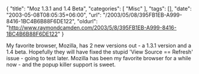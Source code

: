{
	"title": "Moz 1.3.1 and 1.4 Beta",
	"categories": [
		"Misc"
	],
	"tags": [],
	"date": "2003-05-08T08:05:35+06:00",
	"url": "/2003/05/08/395FB1EB-A999-8416-1BC4B6B88F6DE122",
	"oldurl": "http://www.raymondcamden.com/2003/5/8/395FB1EB-A999-8416-1BC4B6B88F6DE122"
}

My favorite browser, Mozilla, has 2 new versions out - a 1.3.1 version and a 1.4 beta. Hopefully they will have fixed the stupid 'View Source == Refresh' issue - going to test later. Mozilla has been my favorite browser for a while now - and the popup killer support is sweet.